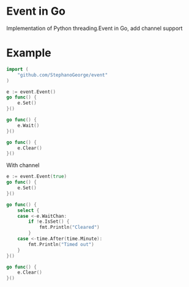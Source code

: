 # Event in Go

Implementation of Python threading.Event in Go, add channel support

# Example

```go
import (
	"github.com/StephanoGeorge/event"
)
```

```go
e := event.Event()
go func() {
    e.Set()
}()

go func() {
    e.Wait()
}()

go func() {
    e.Clear()
}()
```

With channel

```go
e := event.Event(true)
go func() {
    e.Set()
}()

go func() {
    select {
    case <-e.WaitChan:
        if !e.IsSet() {
            fmt.Println("Cleared")
        }
    case <-time.After(time.Minute):
        fmt.Println("Timed out")
    }
}()

go func() {
    e.Clear()
}()
```
